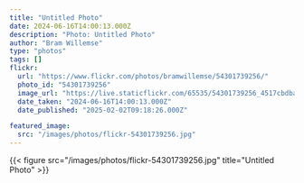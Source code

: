 ```yaml
---
title: "Untitled Photo"
date: 2024-06-16T14:00:13.000Z
description: "Photo: Untitled Photo"
author: "Bram Willemse"
type: "photos"
tags: []
flickr:
  url: "https://www.flickr.com/photos/bramwillemse/54301739256/"
  photo_id: "54301739256"
  image_url: "https://live.staticflickr.com/65535/54301739256_4517cbdbaa_h.jpg"
  date_taken: "2024-06-16T14:00:13.000Z"
  date_published: "2025-02-02T09:18:26.000Z"

featured_image:
  src: "/images/photos/flickr-54301739256.jpg"
---
```


{{< figure src="/images/photos/flickr-54301739256.jpg" title="Untitled Photo" >}}
